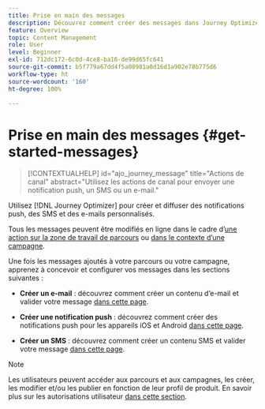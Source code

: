 ```yaml
---
title: Prise en main des messages
description: Découvrez comment créer des messages dans Journey Optimizer
feature: Overview
topic: Content Management
role: User
level: Beginner
exl-id: 712dc172-6c0d-4ce8-ba16-de99d65fc641
source-git-commit: b5f779a67dd4f5a08981a0d16d1a902e78b775d6
workflow-type: ht
source-wordcount: '160'
ht-degree: 100%

---
```


# Prise en main des messages {#get-started-messages}

>[!CONTEXTUALHELP]
>id="ajo_journey_message"
>title="Actions de canal"
>abstract="Utilisez les actions de canal pour envoyer une notification push, un SMS ou un e-mail."

Utilisez [!DNL Journey Optimizer] pour créer et diffuser des notifications push, des SMS et des e-mails personnalisés.

Tous les messages peuvent être modifiés en ligne dans le cadre d’[une action sur la zone de travail de parcours](messages-in-journeys.md) ou [dans le contexte d’une campagne](messages-in-campaigns.md).

Une fois les messages ajoutés à votre parcours ou votre campagne, apprenez à concevoir et configurer vos messages dans les sections suivantes :

* **Créer un e-mail** : découvrez comment créer un contenu d’e-mail et valider votre message [dans cette page](create-email.md).

* **Créer une notification push** : découvrez comment créer des notifications push pour les appareils iOS et Android [dans cette page](create-push.md).

* **Créer un SMS** : découvrez comment créer un contenu SMS et valider votre message [dans cette page](create-sms.md).

>[!NOTE]
>
>Les utilisateurs peuvent accéder aux parcours et aux campagnes, les créer, les modifier et/ou les publier en fonction de leur profil de produit. En savoir plus sur les autorisations utilisateur [dans cette section](../administration/permissions.md).
